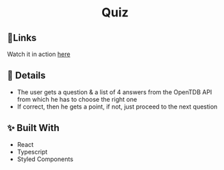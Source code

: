 <h1 id="top" align="center">Quiz</h1>

## 🎯Links

Watch it in action [here](https://quiz-typescript-demo.netlify.app)

## 📌 Details

- The user gets a question & a list of 4 answers from the OpenTDB API from which he has to choose the right one
- If correct, then he gets a point, if not, just proceed to the next question
## ✨ Built With

- React
- Typescript
- Styled Components
